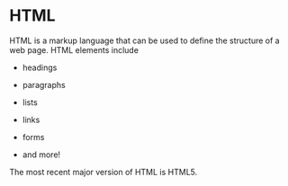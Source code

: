 # HTML

HTML is a markup language that can be used to define the structure of a web page. HTML elements include

* headings

* paragraphs

* lists

* links

* forms

* and more!

The most recent major version of HTML is HTML5.